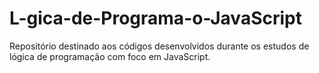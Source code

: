 # L-gica-de-Programa-o-JavaScript
Repositório destinado aos códigos desenvolvidos durante os estudos de lógica de programação com foco em JavaScript.
